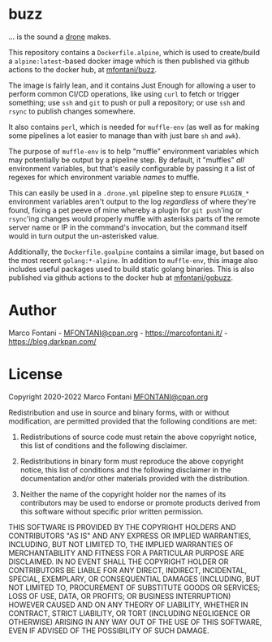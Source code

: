 # buzz

... is the sound a [drone](https://drone.io/) makes.

This repository contains a `Dockerfile.alpine`, which is used to create/build a
`alpine:latest`-based docker image which is then published via github actions to
the docker hub, at [mfontani/buzz](https://hub.docker.com/r/mfontani/buzz).

The image is fairly lean, and it contains Just Enough for allowing a user to
perform common CI/CD operations, like using `curl` to fetch or trigger
something; use `ssh` and `git` to push or pull a repository; or use `ssh` and
`rsync` to publish changes somewhere.

It also contains `perl`, which is needed for `muffle-env` (as well as for
making some pipelines a lot easier to manage than with just bare `sh` and
`awk`).

The purpose of `muffle-env` is to help "muffle" environment variables which may
potentially be output by a pipeline step. By default, it "muffles" _all_
environment variables, but that's easily configurable by passing it a list of
regexes for which environment variable _names_ to muffle.

This can easily be used in a `.drone.yml` pipeline step to ensure `PLUGIN_*`
environment variables aren't output to the log _regardless_ of where they're
found, fixing a pet peeve of mine whereby a plugin for `git push`'ing or
`rsync`'ing changes would properly muffle with asterisks parts of the remote
server name or IP in the command's invocation, but the command itself would in
turn output the un-asterisked value.

Additionally, the `Dockerfile.goalpine` contains a similar image, but based on
the most recent `golang:*-alpine`. In addition to `muffle-env`, this image also
includes useful packages used to build static golang binaries.
This is also published via github actions to the docker hub at
[mfontani/gobuzz](https://hub.docker.com/r/mfontani/gobuzz).


# Author

Marco Fontani - <MFONTANI@cpan.org> - https://marcofontani.it/ - https://blog.darkpan.com/

# License

Copyright 2020-2022 Marco Fontani <MFONTANI@cpan.org>

Redistribution and use in source and binary forms, with or without
modification, are permitted provided that the following conditions are met:

1. Redistributions of source code must retain the above copyright notice, this list of conditions and the following disclaimer.

2. Redistributions in binary form must reproduce the above copyright notice, this list of conditions and the following disclaimer in the documentation and/or other materials provided with the distribution.

3. Neither the name of the copyright holder nor the names of its contributors may be used to endorse or promote products derived from this software without specific prior written permission.

THIS SOFTWARE IS PROVIDED BY THE COPYRIGHT HOLDERS AND CONTRIBUTORS "AS IS"
AND ANY EXPRESS OR IMPLIED WARRANTIES, INCLUDING, BUT NOT LIMITED TO, THE
IMPLIED WARRANTIES OF MERCHANTABILITY AND FITNESS FOR A PARTICULAR PURPOSE
ARE DISCLAIMED. IN NO EVENT SHALL THE COPYRIGHT HOLDER OR CONTRIBUTORS BE
LIABLE FOR ANY DIRECT, INDIRECT, INCIDENTAL, SPECIAL, EXEMPLARY, OR
CONSEQUENTIAL DAMAGES (INCLUDING, BUT NOT LIMITED TO, PROCUREMENT OF
SUBSTITUTE GOODS OR SERVICES; LOSS OF USE, DATA, OR PROFITS; OR BUSINESS
INTERRUPTION) HOWEVER CAUSED AND ON ANY THEORY OF LIABILITY, WHETHER IN
CONTRACT, STRICT LIABILITY, OR TORT (INCLUDING NEGLIGENCE OR OTHERWISE)
ARISING IN ANY WAY OUT OF THE USE OF THIS SOFTWARE, EVEN IF ADVISED OF THE
POSSIBILITY OF SUCH DAMAGE.
